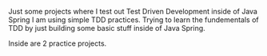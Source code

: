 Just some projects where I test out Test Driven Development inside of Java Spring 
I am using simple TDD practices. Trying to learn the fundementals of TDD by just building some basic stuff inside of Java Spring.

Inside are 2 practice projects.
